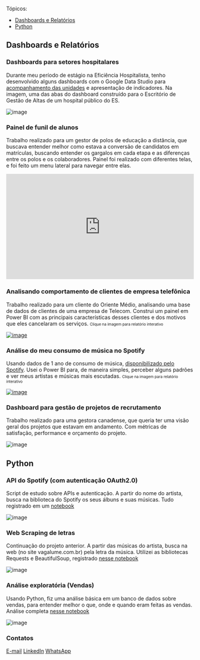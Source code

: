 Tópicos:
- [Dashboards e Relatórios](#dashboards-e-relatórios)
- [Python](#python)

## Dashboards e Relatórios
### Dashboards para setores hospitalares
Durante meu período de estágio na Eficiência Hospitalista, tenho desenvolvido alguns dashboards com o Google Data Studio para [acompanhamento das unidades](https://www.linkedin.com/posts/joaowendling_businessintelligence-googledatastudio-saaeqde-activity-6800916673709789185-hfzv) e apresentação de indicadores. Na imagem, uma das abas do dashboard construído para o Escritório de Gestão de Altas de um hospital público do ES.

![image](https://user-images.githubusercontent.com/54818262/131716151-3082eaa6-975e-4d68-a5d8-d8f41df6d9d5.png)

### Painel de funil de alunos
Trabalho realizado para um gestor de polos de educação a distância, que buscava entender melhor como estava a conversão de candidatos em matrículas, buscando entender os gargalos em cada etapa e as diferenças entre os polos e os colaboradores. Painel foi realizado com diferentes telas, e foi feito um menu lateral para navegar entre elas.

<div style="position: relative; overflow: hidden; width: 100%; padding-top: 56.25%">
<iframe src="https://datastudio.google.com/embed/reporting/ecfede3d-39c3-43bc-ae20-ecace00667c5/page/cSUcC" frameborder="0" style="border:0; position: absolute; top: 0; left: 0; bottom: 0; right: 0; width: 100%; height: 100%;" allowfullscreen></iframe>
</div>

### Analisando comportamento de clientes de empresa telefônica
Trabalho realizado para um cliente do Oriente Médio, analisando uma base de dados de clientes de uma empresa de Telecom. Construi um painel em Power BI com as principais características desses clientes e dos motivos que eles cancelaram os serviços. <font size="1"> Clique na imagem para relatório interativo </font>

[![image](https://user-images.githubusercontent.com/54818262/153621306-ea716505-8753-4496-94fd-997961f686ce.png)](https://app.powerbi.com/view?r=eyJrIjoiNGE2NTg5MjktYzBjYi00MWRlLWIzYmMtYmJkMGI2OGU0NTEzIiwidCI6Ijc3ZWViMzQ5LTg5ZDItNGY3ZS1hZmMyLTM5MmRiNTVjZmQwMSJ9)

### Análise do meu consumo de música no Spotify
Usando dados de 1 ano de consumo de música, [disponibilizado pelo Spotify](https://support.spotify.com/us/article/data-rights-and-privacy-settings/). Usei o Power BI para, de maneira simples, perceber alguns padrões e ver meus artistas e músicas mais escutadas. <font size="1"> Clique na imagem para relatório interativo </font>

[![image](https://user-images.githubusercontent.com/54818262/123849392-1ff70d80-d8ef-11eb-91ad-52666c53aa0d.png)](https://app.powerbi.com/view?r=eyJrIjoiZGUxMzRmNmUtY2I0ZC00N2FjLTkyNjItN2UwMTc4MWYzYzI3IiwidCI6IjM5NmZjOTQ3LWUxMGQtNDg4MC05NTA4LTRmNzRkNDQ1ZmE1MCJ9&pageName=ReportSection)  

### Dashboard para gestão de projetos de recrutamento
Trabalho realizado para uma gestora canadense, que queria ter uma visão geral dos projetos que estavam em andamento. Com métricas de satisfação, performance e orçamento do projeto.

![image](https://user-images.githubusercontent.com/54818262/153622198-0b81a4e6-6497-432e-9496-c1879eec4274.png)

## Python
### API do Spotify (com autenticação OAuth2.0)
Script de estudo sobre APIs e autenticação. A partir do nome do artista, busca na biblioteca do Spotify os seus álbuns e suas músicas. Tudo registrado em um [notebook](https://nbviewer.org/github/joaogwendling/python/blob/main/SpotifyAPI.ipynb)

![image](https://user-images.githubusercontent.com/54818262/153637461-3fb8ecf3-ad50-4a54-8421-603be1ae243b.png)

### Web Scraping de letras
Continuação do projeto anterior. A partir das músicas do artista, busca na web (no site vagalume.com.br) pela letra da música. Utilizei as bibliotecas Requests e BeautifulSoup, registrado [nesse notebook](https://nbviewer.org/github/joaogwendling/python/blob/main/Artist%20-%20Spotify%20-%20Lyrics.ipynb)

![image](https://user-images.githubusercontent.com/54818262/153638238-6c7c8604-4638-48f5-9f94-4c91d1b51635.png)

### Análise exploratória (Vendas)
Usando Python, fiz uma análise básica em um banco de dados sobre vendas, para entender melhor o que, onde e quando eram feitas as vendas. Análise completa [nesse notebook](https://nbviewer.org/github/joaogwendling/python/blob/main/An%C3%A1lise_Explorat%C3%B3ria_Simples_%28Vendas%29.ipynb)

![image](https://user-images.githubusercontent.com/54818262/123850407-61d48380-d8f0-11eb-949b-f14593e93416.png)

  
  
### Contatos
[E-mail](mailto:joaogabriel.alves11@gmail.com)
[LinkedIn](https://www.linkedin.com/in/joaowendling/)
[WhatsApp](https://wa.me/555193570403)
